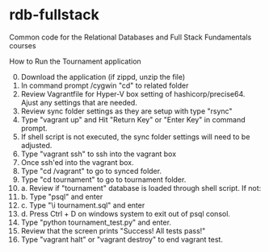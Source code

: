 rdb-fullstack
=============

Common code for the Relational Databases and Full Stack Fundamentals courses

How to Run the Tournament application

0. Download the application (if zippd, unzip the file)
0. In command prompt /cygwin "cd" to related folder
0. Review Vagrantfile for Hyper-V box setting of hashicorp/precise64. Ajust any settings that are needed.
0. Review sync folder settings as they are setup with type "rsync"
0. Type "vagrant up" and Hit "Return Key" or "Enter Key" in command prompt.
0. If shell script is not executed, the sync folder settings will need to be adjusted.
0. Type "vagrant ssh" to ssh into the vagrant box
0. Once ssh'ed into the vagrant box.
0. Type "cd /vagrant" to go to synced folder.
0. Type "cd tournament" to go to tournament folder.
0. a. Review if "tournament" database is loaded through shell script. If not:
0. b. Type "psql" and enter
0. c. Type "\i tournament.sql" and enter
0. d. Press Ctrl + D on windows system to exit out of psql consol.
0. Type "python tournament_test.py" and enter.
0. Review that the screen prints "Success!  All tests pass!"
0. Type "vagrant halt" or "vagrant destroy" to end vagrant test.
